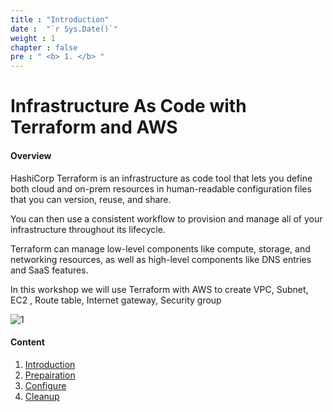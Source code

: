 ```yaml
---
title : "Introduction"
date :  "`r Sys.Date()`" 
weight : 1 
chapter : false
pre : " <b> 1. </b> "
---
```


# Infrastructure As Code with Terraform and AWS

#### Overview

HashiCorp Terraform is an infrastructure as code tool that lets you define both cloud and on-prem resources in human-readable configuration files that you can version, reuse, and share.

You can then use a consistent workflow to provision and manage all of your infrastructure throughout its lifecycle. 

Terraform can manage low-level components like compute, storage, and networking resources, as well as high-level components like DNS entries and SaaS features.

In this workshop we will use Terraform with AWS to create VPC, Subnet, EC2 , Route table, Internet gateway, Security group

![1](/cicd-ws/images/1/terraform.png?featherlight=false&width=90pc)

#### Content

1. [Introduction](/cicd-ws/1-intro/)
2. [Prepairation](/cicd-ws/2-prepair/)
3. [Configure](cicd-ws/3-config/)
4. [Cleanup](/cdicd-ws/4-cleanup/)